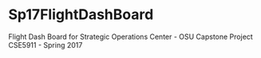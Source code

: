 # Sp17FlightDashBoard
Flight Dash Board for Strategic Operations Center - OSU Capstone Project CSE5911 - Spring 2017

